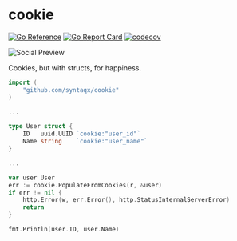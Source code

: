 # cookie

[![Go Reference](https://pkg.go.dev/badge/github.com/syntaqx/cookie.svg)](https://pkg.go.dev/github.com/syntaqx/cookie)
[![Go Report Card](https://goreportcard.com/badge/github.com/syntaqx/cookie)](https://goreportcard.com/report/github.com/syntaqx/cookie)
[![codecov](https://codecov.io/gh/syntaqx/cookie/graph/badge.svg?token=2YEeUinfQe)](https://codecov.io/gh/syntaqx/cookie)

![Social Preview](./img/repository-open-graph-template.png)

Cookies, but with structs, for happiness.

```go
import (
	"github.com/syntaqx/cookie"
)

...

type User struct {
	ID   uuid.UUID `cookie:"user_id"`
	Name string    `cookie:"user_name"`
}

...

var user User
err := cookie.PopulateFromCookies(r, &user)
if err != nil {
    http.Error(w, err.Error(), http.StatusInternalServerError)
    return
}

fmt.Println(user.ID, user.Name)
```
